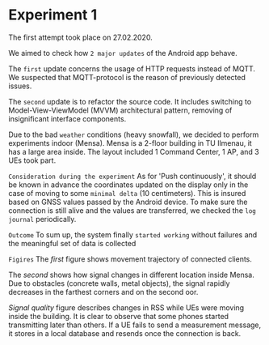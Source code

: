 # Experiment 1

The first attempt took place on 27.02.2020. 

We aimed to check how `2 major updates` of the Android app behave.

The `first` update concerns the usage of HTTP requests instead of MQTT. 
We suspected that MQTT-protocol is the reason of previously detected issues.

The `second` update is to refactor the source code. It includes switching to Model-View-ViewModel
(MVVM) architectural pattern, removing of insignificant interface components.


Due to the bad `weather` conditions (heavy snowfall), we decided to perform experiments indoor
(Mensa). Mensa is a 2-floor building in TU Ilmenau, it has a large area inside.
The layout included 1 Command Center, 1 AP, and 3 UEs took part.


`Consideration during the experiment`
As for 'Push continuously', it should be known in advance the coordinates updated on the display
only in the case of moving to some `minimal delta` (10 centimeters). This is insured based on
GNSS values passed by the Android device.
To make sure the connection is still alive and the values are transferred, we checked the `log
journal` periodically.

`Outcome`
To sum up, the system finally `started working` without failures and the meaningful set of data is
collected

`Figires`
The *first* figure shows movement trajectory of connected clients.

The *second* shows how signal changes in different location inside Mensa. Due to obstacles (concrete
walls, metal objects), the signal rapidly decreases in the farthest corners and on the second 
oor.

*Signal quality* figure describes changes in RSS while UEs were moving inside the building. It is clear to
observe that some phones started transmitting later than others. If a UE fails to send a measurement
message, it stores in a local database and resends once the connection is back.